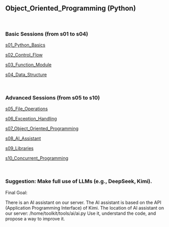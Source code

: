 

## Object_Oriented_Programming (Python)

<br>

### Basic Sessions (from s01 to s04)

[s01_Python_Basics](s01_Python_Basics)

[s02_Control_Flow](s02_Control_Flow)

[s03_Function_Module](s03_Function_Module)

[s04_Data_Structure](s04_Data_Structure)

<br>

### Advanced Sessions (from s05 to s10)

[s05_File_Operations](s05_File_Operations)

[s06_Exception_Handling](s06_Exception_Handling)

[s07_Object_Oriented_Programming](s07_Object_Oriented_Programming)

[s08_AI_Assistant](s08_AI_Assistant)

[s09_Libraries](s09_Libraries)

[s10_Concurrent_Programming](s10_Concurrent_Programming)

<br>

### Suggestion: Make full use of LLMs (e.g., DeepSeek, Kimi).

Final Goal:

There is an AI assistant on our server.
The AI assistant is based on the API (Application Programming Interface) of Kimi.
The location of AI assistant on our server: /home/toolkit/tools/ai/ai.py
Use it, understand the code, and propose a way to improve it.







